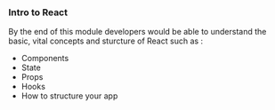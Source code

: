 ### Intro to React

By the end of this module developers would be able to understand the basic, vital concepts and sturcture of React such as :
 - Components
 - State
 - Props
 - Hooks
 - How to structure your app